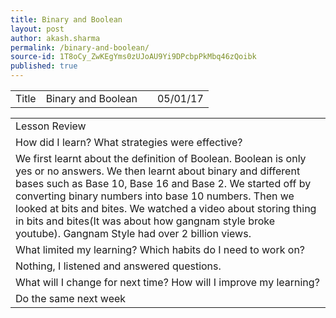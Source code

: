 ```yaml
---
title: Binary and Boolean
layout: post
author: akash.sharma
permalink: /binary-and-boolean/
source-id: 1T8oCy_ZwKEgYms0zUJoAU9Yi9DPcbpPkMbq46zQoibk
published: true
---
```

<table>
  <tr>
    <td>Title</td>
    <td>Binary and Boolean</td>
    <td></td>
    <td>05/01/17</td>
  </tr>
</table>


<table>
  <tr>
    <td>Lesson Review</td>
  </tr>
  <tr>
    <td>How did I learn? What strategies were effective? </td>
  </tr>
  <tr>
    <td>We first learnt about the definition of Boolean. Boolean is only yes or no answers. We then learnt about binary and different bases such as Base 10, Base 16 and Base 2. We started off by converting binary numbers into base 10 numbers. Then we looked at bits and bites. We watched a video about storing thing in bits and bites(It was about how gangnam style broke youtube). Gangnam Style had over 2 billion views.</td>
  </tr>
  <tr>
    <td>What limited my learning? Which habits do I need to work on? </td>
  </tr>
  <tr>
    <td>Nothing, I listened and answered questions.</td>
  </tr>
  <tr>
    <td>What will I change for next time? How will I improve my learning?</td>
  </tr>
  <tr>
    <td>Do the same next week</td>
  </tr>
</table>


